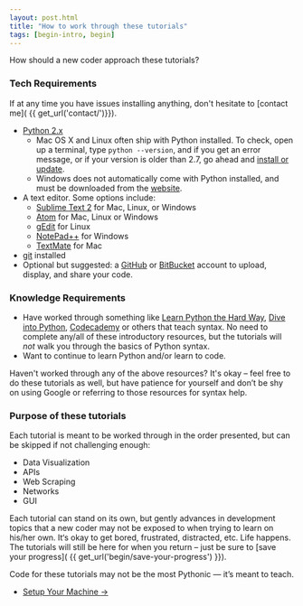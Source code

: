 ```yaml
---
layout: post.html
title: "How to work through these tutorials"
tags: [begin-intro, begin]
---
```


How should a new coder approach these tutorials?

### Tech Requirements

If at any time you have issues installing anything, don't hesitate to [contact me]( {{ get_url('contact/')}}).

* [Python 2.x](http://www.python.org/download/releases/2.7.3/)
	* Mac OS X and Linux often ship with Python installed. To check, open up a terminal, type `python --version`, and if you get an error message, or if your version is older than 2.7, go ahead and [install or update](http://www.python.org/download/releases/2.7.3/).
	* Windows does not automatically come with Python installed, and must be downloaded from the [website](http://www.python.org/download/releases/2.7.3/).
* A text editor.  Some options include:
	* [Sublime Text 2](http://www.sublimetext.com/2) for Mac, Linux, or Windows
	* [Atom](https://atom.io/) for Mac, Linux or Windows
	* [gEdit](http://projects.gnome.org/gedit/) for Linux
	* [NotePad++](http://notepad-plus-plus.org/) for Windows
	* [TextMate](http://macromates.com/) for Mac
* [git](http://git-scm.com/downloads) installed
* Optional but suggested: a [GitHub](http://github.com) or [BitBucket](http://bitbucket.org) account to upload, display, and share your code.

### Knowledge Requirements

* Have worked through something like [Learn Python the Hard Way](http://learnpythonthehardway.org/), [Dive into Python](http://www.diveintopython.net/), [Codecademy](http://www.codecademy.com/tracks/python) or others that teach syntax. No need to complete any/all of these introductory resources, but the tutorials will _not_ walk you through the basics of Python syntax.
* Want to continue to learn Python and/or learn to code.

Haven't worked through any of the above resources? It's okay – feel free to do these tutorials as well, but have patience for yourself and don’t be shy on using Google or referring to those resources for syntax help.

### Purpose of these tutorials

Each tutorial is meant to be worked through in the order presented, but can be skipped if not challenging enough:

* Data Visualization
* APIs
* Web Scraping
* Networks
* GUI

Each tutorial can stand on its own, but gently advances in development topics that a new coder may not be exposed to when trying to learn on his/her own.  It‘s okay to get bored, frustrated, distracted, etc. Life happens. The tutorials will still be here for when you return – just be sure to [save your progress]( {{ get_url('begin/save-your-progress') }}).

Code for these tutorials may not be the most Pythonic — it’s meant to teach.


<nav>
  <ul class="pager">
    <li class="next"><a href="{{ get_url('/begin/setup-your-machine/') }}">Setup Your Machine <span aria-hidden="true">&rarr;</span></a></li>
  </ul>
</nav>
